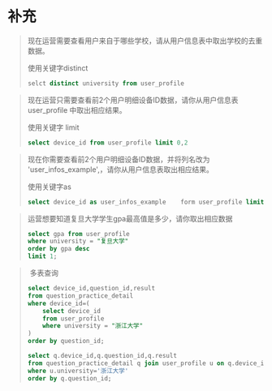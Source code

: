 # 补充

> 现在运营需要查看用户来自于哪些学校，请从用户信息表中取出学校的去重数据。
>
> 使用关键字distinct 
>
> ~~~sql
> selct distinct university from user_profile
> ~~~
>

>现在运营只需要查看前2个用户明细设备ID数据，请你从用户信息表 user_profile 中取出相应结果。
>
>使用关键字 limit
>
>~~~sql
>select device_id from user_profile limit 0,2
>~~~

>现在你需要查看前2个用户明细设备ID数据，并将列名改为 'user_infos_example',，请你从用户信息表取出相应结果。
>
>使用关键字as
>
>~~~sql
>select device_id as user_infos_example    form user_profile limit 0,2;
>~~~

>运营想要知道复旦大学学生gpa最高值是多少，请你取出相应数据
>
>~~~sql
>select gpa from user_profile 
>where university = "复旦大学" 
>order by gpa desc
>limit 1;
>~~~
>
>



> ​	多表查询
>
> ~~~sql
> select device_id,question_id,result 
> from question_practice_detail
> where device_id=(
>     select device_id
>     from user_profile
>     where university = "浙江大学"
> )
> order by question_id;
> ~~~
>
> ~~~sql
> select q.device_id,q.question_id,q.result
> from question_practice_detail q join user_profile u on q.device_id=u.device_id
> where u.university='浙江大学'
> order by q.question_id;
> ~~~
>
> 